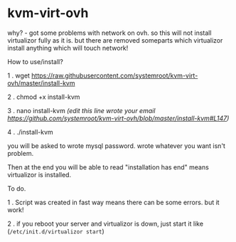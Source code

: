 # kvm-virt-ovh

why? - got some problems with network on ovh. so this will not install virtualizor fully as it is. but there are removed
someparts which virtualizor install anything which will touch network! 

How to use/install?

1 . wget https://raw.githubusercontent.com/systemroot/kvm-virt-ovh/master/install-kvm

2 . chmod +x install-kvm

3 . nano install-kvm *(edit this line wrote your email https://github.com/systemroot/kvm-virt-ovh/blob/master/install-kvm#L147)*

4 . ./install-kvm

you will be asked to wrote mysql password. wrote whatever you want isn't problem. 

Then at the end you will be able to read "installation has end" means virtualizor is installed. 


To do. 

 1 . Script was created in fast way means there can be some errors. but it work!
 
 2 . if you reboot your server and virtualizor is down, just start it like (`/etc/init.d/virtualizor start`)
